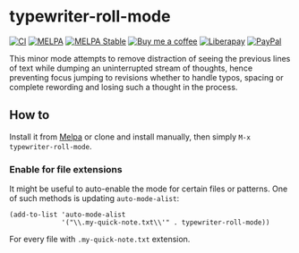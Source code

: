 # typewriter-roll-mode
[![CI][ci-badge]][ci-workflow]
[![MELPA][melpa-badge]][melpa-package]
[![MELPA Stable][melpa-stable-badge]][melpa-stable-package]
[![Buy me a coffee][bmc-badge]][bmc-link]
[![Liberapay][lp-badge]][lp-link]
[![PayPal][ppl-badge]][ppl-link]

This minor mode attempts to remove distraction of seeing the previous lines of
text while dumping an uninterrupted stream of thoughts, hence preventing focus
jumping to revisions whether to handle typos, spacing or complete rewording and
losing such a thought in the process.

## How to

Install it from [Melpa](https://melpa.org/#/getting-started) or clone and
install manually, then simply `M-x typewriter-roll-mode`.

### Enable for file extensions

It might be useful to auto-enable the mode for certain files or patterns. One
of such methods is updating `auto-mode-alist`:

```emacs-lisp
(add-to-list 'auto-mode-alist
             '("\\.my-quick-note.txt\\'" . typewriter-roll-mode))
```

For every file with `.my-quick-note.txt` extension.

[melpa-badge]: http://melpa.org/packages/typewriter-roll-mode-badge.svg
[melpa-package]: http://melpa.org/#/typewriter-roll-mode
[melpa-stable-badge]: http://stable.melpa.org/packages/typewriter-roll-mode-badge.svg
[melpa-stable-package]: http://stable.melpa.org/#/typewriter-roll-mode
[bmc-badge]: https://img.shields.io/badge/-buy_me_a%C2%A0coffee-gray?logo=buy-me-a-coffee
[bmc-link]: https://www.buymeacoffee.com/peterbadida
[ppl-badge]: https://img.shields.io/badge/-paypal-grey?logo=paypal
[ppl-link]: https://paypal.me/peterbadida
[lp-badge]: https://img.shields.io/badge/-liberapay-grey?logo=liberapay
[lp-link]: https://liberapay.com/keyweeusr
[ci-badge]: https://github.com/KeyWeeUsr/typewriter-roll-mode/actions/workflows/test.yml/badge.svg
[ci-workflow]: https://github.com/KeyWeeUsr/typewriter-roll-mode/actions/workflows/test.yml
